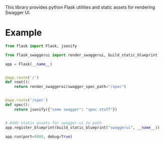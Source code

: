This library provides python Flask utilities and static assets for rendering Swagger UI.

# Example

```python
from flask import Flask, jsonify

from flask_swaggerui import render_swaggerui, build_static_blueprint

app = Flask(__name__)


@app.route('/')
def root():
    return render_swaggerui(swagger_spec_path="/spec")


@app.route('/spec')
def spec():
    return jsonify({"some swagger": "spec stuff"})


# Adds static assets for swagger-ui to path
app.register_blueprint(build_static_blueprint("swaggerui", __name__))

app.run(port=8080, debug=True)
```
